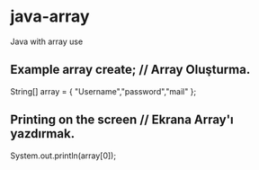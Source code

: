# java-array
Java with array use


## Example array create;    // Array Oluşturma.

 String[] array = {
  "Username","password","mail"
   };
   

## Printing on the screen    // Ekrana Array'ı yazdırmak.
System.out.println(array[0]);  
